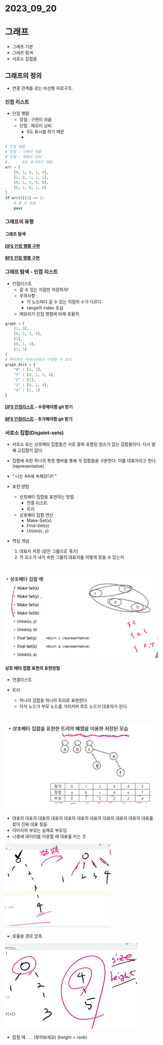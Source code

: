 # 2023_09_20

# 그래프

- 그래프 기본
- 그래프 탐색
- 서로소 집합들

## 그래프의 정의
- 연결 관계를 갖는 비선형 자료구조.


### 인접 리스트
- 인접 행렬
  - 장점 : 구현이 쉬움
  - 단점 : 메모리 낭비
    -  0도 표시를 하기 때문
    -  
```py
# 인접 행렬
# 장점 : 구현이 쉬움
# 단점 : 메모리 낭비
#       0도 표시하기 때문.
arr = [
    [0, 1, 0, 1, 0],
    [1, 0, 1, 1, 1],
    [0, 1, 0, 0, 0],
    [0, 1, 0, 1, 0]
]
if arr[0][1] == 1:
    # 갈 수 있음
    pass

```

### 그래프의 유형

#### 그래프 탐색
#### [DFS 인접 행렬 구현](dfs_인접행렬.py)
#### [BFS 인접 행렬 구현](./bfs_인접행렬.py)

### 그래프 탐색 - 인접 리스트
- 인접리스트
  - 갈 수 있는 지점만 저장하자!
  - 주의사항 : 
    - 각 노드마다 갈 수 있는 지점의 수가 다르다.
    - range의 index 조심
  - 메모리가 인접 행렬에 비해 효율적.
```py
graph = [
    [1, 3],
    [0, 2, 3, 4],
    [1],
    [0, 1, 4],
    [1, 3]
]
# 파이썬은 딕셔너리로도 구현할 수 있다.
graph_dict = {
    "0" : [1, 3],
    "1" : [0, 2, 3, 4],
    "2" : [1],
    "3" : [0, 1, 4],
    "4" : [1, 3]
}
```


#### [DFS 인접리스트](./dfs_인접리스트.py)  - 수정해야함 git 받기
#### [BFS 인접리스트]() - 추가해야함 git 받기 


### 서로소 집합(Disjoint-sets)
- 서로소 또는 상호배타 집합들은 서로 중복 포함된 원소가 없는 집합들이다. 다시 말해 교집합이 없다.
- 집합에 속한 하나의 특정 멤버를 통해 각 집합들을 구분한다. 이를 대표자라고 한다.(representative)
- " 나는 AA에 속해있다!! "
  
- 표현 방법
  - 상호배타 집합을 표현하는 방법
    - 연결 리스트
    - 트리
  - 상호배타 집합 연산
    - Make-Set(x)
    - Find-Set(x) 
    - Union(x, y)
  
- 핵심 개념
  1. 대표자 저장 (같은 그룹으로 묶기)
  2. 각 요소가 내가 속한 그룹의 대표자를 어떻게 찾을 수 있는지
<br>

![상호배타 집합 예](image.png)

#### 상호 배타 집합 표현의 표현방법

- 연결리스트

- 트리
  - 하나의 집합을 하나의 트리로 표현한다
  - 자식 노드가 부모 노드를 가리키며 루트 노드가 대표자가 된다.
 <br>

![Alt text](image-1.png)
  -  대표의 대표의 대표의 대표의 대표의 대표의 대표의 대표의 대표의 대표의 대표를 찾아 진짜 대표 찾음
  -  이미지의 부모는 실제로 부모임
  -  나중에 데이터를 이용할 때 대표를 쓰는 것

![Alt text](image-4.png)
  - 효율용 경로 압축

![Alt text](image-3.png)
  - 합칠 때 . . . (찾아보세요) (height = rank)